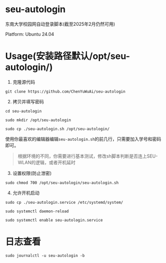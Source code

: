 # seu-autologin
东南大学校园网自动登录脚本(截至2025年2月仍然可用)

Platform: Ubuntu 24.04

# Usage(安装路径默认/opt/seu-autologin/)
1. 克隆源代码
   
`git clone https://github.com/ChenYuWuAi/seu-autologin`

2. 拷贝并填写密码
   
`cd seu-autologin`

`sudo mkdir /opt/seu-autologin`

`sudo cp ./seu-autologin.sh /opt/seu-autologin/`

使用你最喜欢的编辑器编辑`seu-autologin.sh`的前几行，只需要加入学号和密码即可。

> 根据环境的不同，你需要进行基本测试，修改sh脚本判断是否连上SEU-WLAN的逻辑，或者开机延时

3. 设置权限(防止泄密)
   
`sudo chmod 700 /opt/seu-autologin/seu-autologin.sh`

4. 允许开机启动
   
`sudo cp ./seu-autologin.service /etc/systemd/system/`

`sudo systemctl daemon-reload`

`sudo systemctl enable seu-autologin.service`
# 日志查看
`sudo journalctl -u seu-autologin -b`
